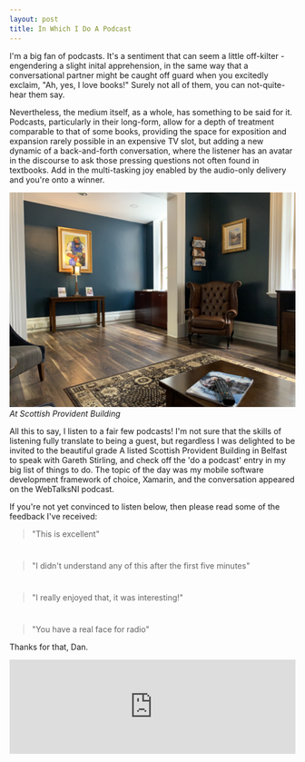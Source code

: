 ```yaml
---
layout: post
title: In Which I Do A Podcast
---
```


I'm a big fan of podcasts. It's a sentiment that can seem a little off-kilter - engendering a slight inital apprehension, in the same way that a conversational partner might be caught off guard when you excitedly exclaim, "Ah, yes, I love books!" Surely not all of them, you can not-quite-hear them say.

Nevertheless, the medium itself, as a whole, has something to be said for it. Podcasts, particularly in their long-form, allow for a depth of treatment comparable to that of some books, providing the space for exposition and expansion rarely possible in an expensive TV slot, but adding a new dynamic of a back-and-forth conversation, where the listener has an avatar in the discourse to ask those pressing questions not often found in textbooks. Add in the multi-tasking joy enabled by the audio-only delivery and you're onto a winner.

![](/images/spb.jpg)
*At Scottish Provident Building*

All this to say, I listen to a fair few podcasts! I'm not sure that the skills of listening fully translate to being a guest, but regardless I was delighted to be invited to the beautiful grade A listed Scottish Provident Building in Belfast to speak with Gareth Stirling, and check off the 'do a podcast' entry in my big list of things to do. The topic of the day was my mobile software development framework of choice, Xamarin, and the conversation appeared on the WebTalksNI podcast.

If you're not yet convinced to listen below, then please read some of the feedback I've received:

> "This is excellent"

#

> "I didn't understand any of this after the first five minutes"

#

> "I really enjoyed that, it was interesting!"

#

> "You have a real face for radio"

Thanks for that, Dan.

<iframe width="100%" height="166" scrolling="no" frameborder="no" allow="autoplay" src="https://w.soundcloud.com/player/?url=https%3A//api.soundcloud.com/tracks/606330444&color=%2375b5aa&auto_play=false&hide_related=false&show_comments=true&show_user=true&show_reposts=false&show_teaser=true"></iframe>